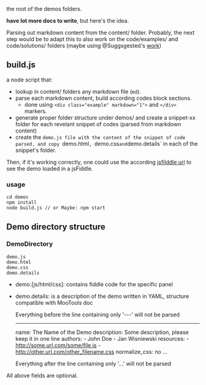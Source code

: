 
the root of the demos folders.

**have lot more docs to write**, but here's the idea.

Parsing out markdown content from the content/ folder. Probably, the
next step would be to adapt this to also work on the code/examples/ and
code/solutions/ folders (maybe using @Suggsgested's [work](https://github.com/jquery/web-learn-jquery-com/pull/22))

## build.js

a node script that:

* lookup in content/ folders any markdown file (`md`).
* parse each markdown content, build according codes block sections.
  * done using `<div class="example" markdown="1">` and `</div>` markers.
* generate proper folder structure under demos/ and create a snippet-xx
  folder for each revelant snippet of codes (parsed from markdown
content)
* create the `demo.js file with the content of the snippet of code
  parsed, and copy `demo.html`, `demo.css` and `demo.details`  in each
  of the snippet's folder.

Then, if it's working correctly, one could use the according [jsfilddle
url](http://doc.jsfiddle.net/use/github_read.html#run-in-jsfiddle) to see the demo loaded in a jsFiddle.

### usage

    cd demos
    npm install
    node build.js // or Maybe: npm start

## Demo directory structure

### DemoDirectory

    demo.js
    demo.html
    demo.css
    demo.details
  

* demo.[js/html/css]: contains fiddle code for the specific panel
* demo.details: is a description of the demo written in YAML, structure compatible with MooTools doc


    Everything before the line containing only '---' will not be parsed

    ---
     name: The Name of the Demo
     description: Some description, please keep it in one line
     authors:
       - John Doe
       - Jan Wisniewski
     resources:
       - http://some.url.com/some/file.js
       - http://other.url.com/other_filename.css
     normalize_css: no
     ...

    Everything after the line containing only '...' will not be parsed

All above fields are optional.



